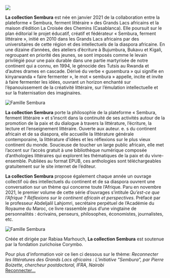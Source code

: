 ![](/img/sembura)  

**La collection Sembura** est née en janvier 2021 de la collaboration entre la plateforme « Sembura, ferment littéraire » des Grands Lacs africains et la maison d’édition La Croisée des Chemins (Casablanca). Elle poursuit sur le plan éditorial le projet éducatif, créatif et fédérateur « Sembura, ferment littéraire », initié en 2010 dans les Grands Lacs africains par des universitaires de cette région et des intellectuels de la diaspora africaine. En une dizaine d’années, des ateliers d’écriture à Bujumbura, Bukavu et Kigali, regroupant en priorité des jeunes, se sont imposés comme le levain privilégié pour une paix durable dans une partie martyrisée de notre continent qui a connu, en 1994, le génocide des Tutsis au Rwanda et d’autres drames en cascade. Dérivé du verbe « gusembura » qui signifie en kinyarwanda « faire fermenter », le mot « sembura » appelle, incite et invite à faire fermenter les idées, ouvrant un horizon enchanté sur l’épanouissement de la créativité littéraire, sur l’émulation intellectuelle et sur la fraternisation des imaginaires. 

![Famille Sembura](https://boremandjo.imgix.net/PHOTO-2021-11-21-23-05-24_4.jpg)

**La collection Sembura** porte la philosophie de la plateforme « Sembura, ferment littéraire » et s’inscrit dans la continuité de ses activités autour de la promotion de la paix et du dialogue à travers la littérature, l’écriture, la lecture et l’enseignement littéraire. Ouverte aux auteur. e. s du continent africain et de sa diaspora, elle accueille la littérature générale contemporaine, la littérature d’idées et les réflexions sur le plus vieux continent du monde. Soucieuse de toucher un large public africain, elle met l’accent sur l’accès gratuit à une bibliothèque numérique composée d’anthologies littéraires qui explorent les thématiques de la paix et du vivre-ensemble. Publiées au format EPUB, ces anthologies sont téléchargeables gratuitement sur le site internet de l’éditeur. 


**La collection Sembura**  propose également chaque année un ouvrage collectif où des intellectuels du continent et de sa diaspora ouvrent une conversation sur un thème qui concerne toute l’Afrique. Paru en novembre 2021, le premier volume de cette série d’ouvrages s’intitule *Qu’est-ce que l’Afrique ? Réflexions sur le continent africain et perspectives*. Préfacé par le professeur Abdeljalil Lahjomri, secrétaire perpétuel de l’Académie du Royaume du Maroc, ce livre rassemble plus d’une vingtaine de personnalités : écrivains, penseurs, philosophes, économistes, journalistes, etc.

![Famille Sembura](https://boremandjo.imgix.net/PHOTO-2021-11-21-23-05-24_3.jpg)

Créée et dirigée par Rabiaa Marhouch, **La collection Sembura** est soutenue par la fondation zurichoise Corymbo.


Pour plus d'information voir ce lien ci dessous sur le thème: *Reconnecter les littératures des Grands Lacs africains : L'initiative "Sembura", par Pierre Boizette, chercheur postdoctoral, IFRA, Nairobi* <BR>
[Reconnecter...]( https://web-tv.univ-lyon3.fr/permalink/v1261bef9bc58njx8y66/iframe/)<BR>

